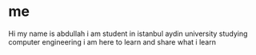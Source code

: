 # me
Hi my name is abdullah 
i am student in istanbul aydin university 
studying computer engineering
i am here to learn and share what i learn 
